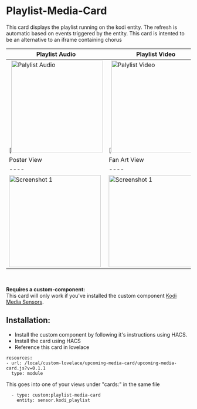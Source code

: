 # Playlist-Media-Card

This card displays the playlist running on the kodi entity. The refresh is automatic based on events triggered by the entity. 
This card is intented to be an alternative to an iframe containing chorus


| Playlist Audio | Playlist Video
| ---- | ---- 
[<img src=">https://github.com/jtbgroup/playlist-media-card/tree/master/assets/playlist_audio.png" alt="Palylist Audio" width="250"/> | [<img src=">https://github.com/jtbgroup/playlist-media-card/tree/master/assets/playlist_video.png" alt="Palylist Video" width="250"/>
| Poster View | Fan Art View
| ---- | ---- 
| <img src="https://imgur.com/gKHbplv.jpg" alt="Screenshot 1" width="250"> | <img src="https://i.imgur.com/noB7Hub.jpg" alt="Screenshot 1" width="250"> 

<br/>


**Requires a custom-component:**<br/>
This card will only work if you've installed the custom component [Kodi Media Sensors](https://github.com/jtbgroup/kodi-media-sensors).


## Installation:

* Install the custom component by following it's instructions using HACS.
* Install the card using HACS
* Reference this card in lovelace

```
resources:
- url: /local/custom-lovelace/upcoming-media-card/upcoming-media-card.js?v=0.1.1
  type: module
```

This goes into one of your views under "cards:" in the same file

```
  - type: custom:playlist-media-card
    entity: sensor.kodi_playlist
```